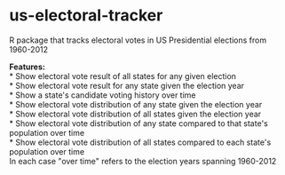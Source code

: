 # us-electoral-tracker

R package that tracks electoral votes in US Presidential elections from 1960-2012

**Features:**  
	* Show electoral vote result of all states for any given election  
	* Show electoral vote result for any state given the election year  
	* Show a state's candidate voting history over time  
	* Show electoral vote distribution of any state given the election year  
	* Show electoral vote distribution of all states given the election year  
	* Show electoral vote distribution of any state compared to that state's population over time  
	* Show electoral vote distribution of all states compared to each state's population over time   
In each case "over time" refers to the election years spanning 1960-2012
